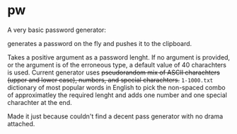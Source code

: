 # pw

A very basic password generator:

generates a password on the fly and pushes it to the clipboard.

Takes a positive argument as a password lenght. If no argument is provided, or the argument is of the erroneous type, a default value of 40 charachters is used.
Current generator uses <s>pseudorandom mix of ASCII charachters (upper and lower case), numbers, and special charachters.</s> `1-1000.txt` dictionary of most popular words in English to pick the non-spaced combo of approximatley the required lenght and adds one number and one special charachter at the end.

Made it just because couldn't find a decent pass generator with no drama attached.
